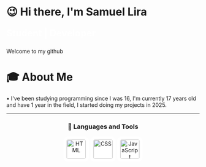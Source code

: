 <h1>😉 Hi there, I'm Samuel Lira</h1>

<p style="color:#ffffff; font-size:24px;"><strong>Student | Developer
</strong></p>
<p>
Welcome to my github
</p>

<h1>🎓 About Me</h1>
• I've been studying programming since I was 16, I'm currently 17 years old and have 1 year in the field, I started doing my projects in 2025.

---

<h3 align="center">🚀 Languages and Tools</h3>

<p align="center">
  <img src="https://cdn.jsdelivr.net/gh/devicons/devicon/icons/html5/html5-original.svg" 
       alt="HTML" width="50" height="50" 
       style="background-color: white; padding: 8px; border-radius: 12px;"/>
  <img src="https://cdn.jsdelivr.net/gh/devicons/devicon/icons/css3/css3-original.svg" 
       alt="CSS" width="50" height="50" 
       style="background-color: white; padding: 8px; border-radius: 12px;"/>
  <img src="https://cdn.jsdelivr.net/gh/devicons/devicon/icons/javascript/javascript-original.svg" 
       alt="JavaScript" width="50" height="50" 
       style="background-color: white; padding: 8px; border-radius: 12px;"/>
</p>
